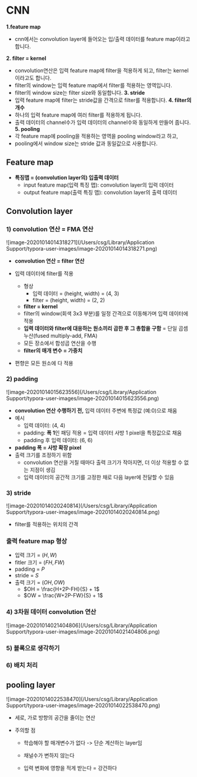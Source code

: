 # CNN

**1.feature map**
* cnn에서는 convolution layer에 들어오는 입/출력 데이터를 feature map이라고 합니다.

**2. filter = kernel**
* convolution연산은 입력 feature map에 filter을 적용하게 되고, filter는 kernel이라고도 합니다.
* filter의 window는 입력 feature map에서 filter를 적용하는 영역입니다.
* filter의 window size는 filter size와 동일합니다.
**3. stride**
* 입력 feature map에 filter는 stride값을 간격으로 filter를 적용합니다.
**4. filter의 개수**
* 하나의 입력 feature map에 여러 filter를 적용하게 됩니다.
* 출력 데이터의 channel수가 입력 데이터의 channel수와 동일하게 만들어 줍니다.
**5. pooling**
* 각 feature map에 pooling을 적용하는 영역을 pooling window라고 하고,
* pooling에서 window size는 stride 값과 동일값으로 사용합니다.



## Feature map

* **특징맵 = (convolution layer의) 입출력 데이터**
  * input feature map(입력 특징 맵): convolution layer의 입력 데이터
  * output feature map(출력 특징 맵): convolution layer의 출력 데이터



## Convolution layer

### 1) convolution 연산 = FMA 연산

![image-20201014014318271](/Users/csg/Library/Application Support/typora-user-images/image-20201014014318271.png)

* **convolution 연산 = filter 연산** 

* 입력 데이터에 filter를 적용
  * 형상
    * 입력 데이터 = (height, width) = (4, 3)
    * filter = (height, width) = (2, 2)
  * **filter = kernel**
  * filter의 window(회색 3x3 부분)를 일정 간격으로 이동해가며 입력 데이터에 적용
  * **입력 데이터와 filter에 대응하는 원소끼리 곱한 후 그 총합을 구함** =  단일 곱셈누산(fused multiply-add, FMA) 
  * 모든 장소에서 합성곱 연산을 수행
  * **filter의 매개 변수 = 가중치** 
* 편향은 모든 원소에 다 적용

### 2) padding

![image-20201014015623556](/Users/csg/Library/Application Support/typora-user-images/image-20201014015623556.png)

* **convolution 연산 수행하기 전,** 입력 데이터 주변에 특정값 (예:0)으로 채움
* 예시
  * 입력 데이터: (4, 4)
  * padding: **폭 1**인 패딩 적용 = 입력 데이터 사방 1 pixel을 특정값으로 채움
  * padding 후 입력 데이터: (6, 6)
* **padding 폭 = 사방 확장 pixel**
* 출력 크기를 조정하기 위함
  * convolution 연산을 거칠 때마다 출력 크기가 작아지면, 더 이상 적용할 수 없는 지점이 생김
  * 입력 데이터의 공간적 크기를 고정한 채로 다음 layer에 전달할 수 있음 

### 3) stride

![image-20201014020240814](/Users/csg/Library/Application Support/typora-user-images/image-20201014020240814.png)

* filter를 적용하는 위치의 간격



### 출력 feature map 형상 

* 입력 크기 = $(H, W)$
* fitler 크기 = $(FH, FW)$
* padding = $P$
* stride = $S$
* 출력 크기 = $(OH, OW)$
  * $OH = \frac{H+2P-FH}{S} + 1$
  * $OW = \frac{W+2P-FW}{S} + 1$

### 4) 3차원 데이터 convolution 연산

![image-20201014021404806](/Users/csg/Library/Application Support/typora-user-images/image-20201014021404806.png)

### 5) 블록으로 생각하기

### 6) 배치 처리

## pooling layer

![image-20201014022538470](/Users/csg/Library/Application Support/typora-user-images/image-20201014022538470.png)

* 세로, 가로 방향의 공간을 줄이는 연산

* 주의할 점

  * 학습해야 할 매개변수가 없다 -> 단순 계산하는 layer임

  * 채널수가 변하지 않는다

  * 입력 변화에 영향을 적게 받는다 = 강건하다

    

